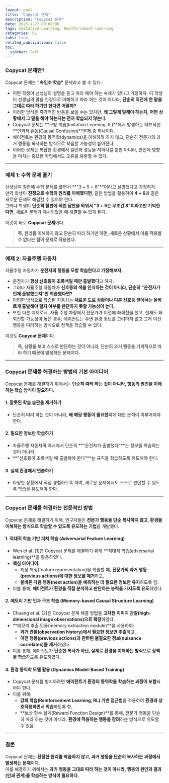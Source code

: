 ```yaml
---
layout: post
title: "Copycat 문제"
description: "Copycat 문제"
date: 2025-1-27 00:00:00
tags: Imitation Learning, Reinforcement Learning
categories: RL
tabs: true
related_publications: false
toc:
  sidebar: left
---
```

### **Copycat 문제란?**

Copycat 문제는 **"속임수 학습"** 문제라고 볼 수 있다.  

- 어떤 학생이 선생님의 설명을 듣고 따라 해야 하는 숙제가 있다고 가정하자. 이 학생이 선생님의 말을 진정으로 이해하고 따라 하는 것이 아니라, **단순히 직전에 한 말을 그대로 따라 하기만 한다면 어떨까?**  
- 이러한 방식은 즉각적인 반응을 보일 수는 있지만, **왜 그렇게 말해야 하는지, 어떤 상황에서 그 말을 해야 하는지는 전혀 학습되지 않는다.**  
- Copycat 문제는 **모방 학습(Imitation Learning, IL)**에서 발생하는 대표적인 **인과적 혼동(Causal Confusion)**문제 중 하나이다.
- 에이전트는 환경의 동역학(dynamics)을 이해하려 하지 않고, 단순히 전문가의 과거 행동을 복사하는 방식으로 학습할 가능성이 높아진다.
- 이러한 문제는 복잡한 환경에서 일반화 성능을 저하시킬 뿐만 아니라, 안전에 영향을 미치는 중요한 작업에서도 오류를 유발할 수 있다.

---

### **예제 1: 수학 문제 풀기**
선생님이 칠판에 수학 문제를 풀면서 **"3 + 5 = 8"**이라고 설명했다고 가정하자.  
만약 학생이 **진정으로 수학의 원리를 이해했다면**, 같은 방법을 활용하여 **4 + 6**과 같은 새로운 문제도 해결할 수 있어야 한다.  
그러나 학생이 **단순히 칠판에 적힌 답만을 외워서 "3 + 5는 무조건 8"이라고만 기억한다면**, 새로운 문제가 제시되었을 때 해결할 수 없게 된다.  

이것이 바로 **Copycat 문제**이다.  
> **즉, 원리를 이해하지 않고 단순히 따라 하기만 하면, 새로운 상황에서 이를 적용할 수 없다는 점이 문제로 작용한다.**  

---

### **예제 2: 자율주행 자동차**
자율주행 자동차가 **운전자의 행동을 모방 학습한다고 가정해보자.**  
- 운전자가 **항상 신호등이 초록색일 때만 출발했다**고 하자.  
- 그러나 자율주행 자동차가 **신호등의 색을 인식하는 것이 아니라, 단순히 "운전자가 언제 출발했는지"만 학습했다면?**  
- 이러한 방식으로 학습된 자동차는 **새로운 도로 상황이나 다른 신호등 앞에서는 올바르게 출발해야 할지 여부를 판단하지 못할 가능성이 높다.**
- 또한 다른 예제로서, 자율 주행 차량에서 전문가가 이전에 좌회전을 했고, 현재도 좌회전할 가능성이 높은 경우, 에이전트는 주변 환경 정보를 고려하지 않고 그저 이전 행동을 따라하는 방식으로 정책을 학습할 수 있다.

이것도 **Copycat 문제**이다.  
> **즉, 상황을 보고 스스로 판단하는 것이 아니라, 단순히 과거 행동을 기계적으로 따라 하기 때문에 발생하는 문제이다.**  

---

### **Copycat 문제를 해결하는 방법의 기본 아이디어**
Copycat 문제를 해결하기 위해서는 **단순히 따라 하는 것이 아니라, 행동의 원인을 이해하는 학습 방식이 필요하다.**  

#### **1. 잘못된 학습 습관을 제거하기**  
- 단순히 따라 하는 것이 아니라, **왜 해당 행동이 필요한지**에 대한 분석이 이루어져야 한다.  

#### **2. 필요한 정보만 학습하기**  
- 자율주행 자동차의 예시에서 단순히 **"운전자가 출발했다"**는 정보를 학습하는 것이 아니라,  
- **"신호등이 초록색일 때 출발해야 한다"**는 규칙을 학습하도록 유도해야 한다.  

#### **3. 실제 환경에서 연습하기**  
- 다양한 상황에서 직접 경험하도록 하여, 새로운 문제에서도 스스로 판단할 수 있도록 학습을 유도해야 한다.  

---

### **Copycat 문제를 해결하는 전문적인 방법**
Copycat 문제를 해결하기 위해, 연구자들은 **전문가 행동을 단순 복사하지 않고, 환경을 이해하는 방식으로 학습할 수 있도록 유도하는 기법**을 개발했다.

#### **1. 적대적 학습 기반 피처 학습 (Adversarial Feature Learning)**
- Wen et al. [1]은 Copycat 문제를 해결하기 위해 **적대적 학습(adversarial learning)**을 활용하였다.
- **핵심 아이디어**:  
  - 특정 특징(feature representation)을 학습할 때, **전문가의 과거 행동(previous actions)에 대한 정보를 제거**하고,  
  - **올바른 다음 행동(next action)을 예측하는 데 필요한 정보만 유지**하도록 함.
- 이를 통해, **에이전트가 환경을 직접 분석하고 판단하는 능력을 가지도록 유도**하였다.

#### **2. 메모리 기반 인과 구조 학습 (Memory-based Causal Structure Learning)**
- Chuang et al. [2]은 Copycat 문제 해결 방법을 **고차원 이미지 관찰(high-dimensional image observations)으로 확장**하였다.
- **메모리 추출 모듈(memory extraction module)**을 사용하여:
  - **과거 관찰(observation history)에서 필요한 정보만 추출**하고,
  - **이전 행동(previous actions)과 관련된 불필요한 정보(nuisance correlates)를 제거**하였다.
- 이를 통해, 에이전트가 **단순한 복사가 아닌, 실제로 환경을 이해하는 방식으로 정책을 학습**하도록 유도하였다.

#### **3. 환경 동역학 모델 활용 (Dynamics Model-Based Training)**
- Copycat 문제를 방지하려면 **에이전트가 환경의 동역학을 학습하는 과정이 포함**되어야 한다.
- 이를 위해:
  - **강화 학습(Reinforcement Learning, RL) 기반 접근법**을 적용하여 **환경과 상호작용하면서 학습**하도록 함.
  - **보상 함수 설계(Reward Function Design)**를 통해, 전문가 행동을 단순히 따라 하는 것이 아니라, **환경에 적응하는 행동을 장려**하는 방식으로 유도할 수 있음.

---

### **결론**
Copycat 문제는 **진정한 원리를 학습하지 않고, 과거 행동을 단순히 복사하는 과정에서 발생하는 문제**이다.  
이를 해결하기 위해서는 **과거 행동을 그대로 따라 하는 것이 아니라, 행동의 원인과 결과(인과 관계)를 학습하는 방식이 필요하다.**